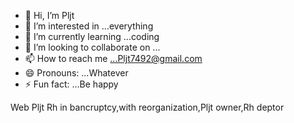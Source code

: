 - 👋 Hi, I’m Pljt
- 👀 I’m interested in ...everything
- 🌱 I’m currently learning ...coding
- 💞️ I’m looking to collaborate on ...
- 📫 How to reach me ...Pljt7492@gmail.com
- 😄 Pronouns: ...Whatever
- ⚡ Fun fact: ...Be happy

<!---
pljtav/pljtav is a ✨ special ✨ repository because its `README.md` (this file) appears on your GitHub profile.
You can click the Preview link to take a look at your changes.
--->
<html>Web Pljt
<head>
<text>Rh in bancruptcy,with reorganization,Pljt owner,Rh deptor
